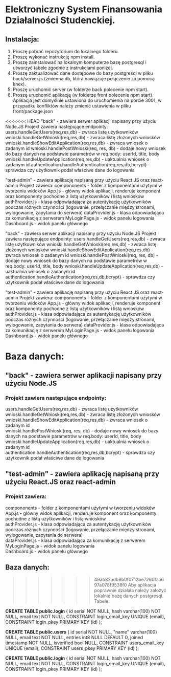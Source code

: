 # Elektroniczny System Finansowania  Działalności Studenckiej.

## Instalacja:
1. Proszę pobrać repozytorium do lokalnego folderu.
2. Proszę wykonać instrukcję npm install.
3. Proszę zainstalować na lokalnym komputerze bazę postgresql i utworzyć tabele zgodnie z instrukcjami poniżej.
4. Proszę zaktualizować dane dostępowe do bazy postgresql w pliku back/server.js (zmienna db, która nawiązuje połączenie za pomocą knex).
5. Proszę uruchomić server (w folderze back polecenie npm start).
6. Proszę uruchomić aplikację (w folderze front polecenie npm start). Aplikacja jest domyślnie ustawiona do uruchomienia na porcie 3001, w przypadku konfliktów należy zmienić ustawienia w pliku front/package.json

<<<<<<< HEAD
"back" - zawiera serwer aplikacji napisany przy użyciu Node.JS
Projekt zawiera następujące endpointy:
users.handleGetUsers(req,res,db) - zwraca listę użytkowników
wnioski.handleGetWnioski(req,res,db) - zwraca listę złożonych wniosków
wnioski.handleShowEditApplication(req,res,db) - zwraca wniosek o zadanym id
wnioski.handlePostWnioski(req, res, db) - dodaje nowy wniosek do bazy danych na podstawie parametrów w req.body: userId, title, body
wnioski.handleUpdateApplication(req,res,db) - uaktualnia wniosek o zadanym id
authentication.handleAuthentication(req,res,db,bcrypt) - sprawdza czy użytkownik podał właściwe dane do logowania

"test-admin" - zawiera aplikację napisaną przy użyciu React.JS oraz react-admin
Projekt zawiera:
compononents - folder z komponentami użytymi w tworzeniu widoków
App.js - główny widok aplikacji, renderuje komponent <Admin> oraz komponenty pochodne <Resource> z listą użytkowników i listą wniosków
authProvider.js - klasa odpowiadająca za autentykację użytkowników podczas różnych czynności (logowanie, przełączanie między stronami, wylogowanie, zapytania do serwera)
dataProvider.js - klasa odpowiadająca za komunikację z serwerem
MyLoginPage.js - widok panelu logowania
Dashboard.js - widok panelu głównego


"back" - zawiera serwer aplikacji napisany przy użyciu Node.JS
Projekt zawiera następujące endpointy:
users.handleGetUsers(req,res,db) - zwraca listę użytkowników
wnioski.handleGetWnioski(req,res,db) - zwraca listę złożonych wniosków
wnioski.handleShowEditApplication(req,res,db) - zwraca wniosek o zadanym id
wnioski.handlePostWnioski(req, res, db) - dodaje nowy wniosek do bazy danych na podstawie parametrów w req.body: userId, title, body
wnioski.handleUpdateApplication(req,res,db) - uaktualnia wniosek o zadanym id
authentication.handleAuthentication(req,res,db,bcrypt) - sprawdza czy użytkownik podał właściwe dane do logowania

"test-admin" - zawiera aplikację napisaną przy użyciu React.JS oraz react-admin
Projekt zawiera:
compononents - folder z komponentami użytymi w tworzeniu widoków
App.js - główny widok aplikacji, renderuje komponent <Admin> oraz komponenty pochodne <Resource> z listą użytkowników i listą wniosków
authProvider.js - klasa odpowiadająca za autentykację użytkowników podczas różnych czynności (logowanie, przełączanie między stronami, wylogowanie, zapytania do serwera)
dataProvider.js - klasa odpowiadająca za komunikację z serwerem
MyLoginPage.js - widok panelu logowania
Dashboard.js - widok panelu głównego


Baza danych:
=======
## "back" - zawiera serwer aplikacji napisany przy użyciu Node.JS  
### Projekt zawiera następujące endpointy:  
users.handleGetUsers(req,res,db) - zwraca listę użytkowników  
wnioski.handleGetWnioski(req,res,db) - zwraca listę złożonych wniosków  
wnioski.handleShowEditApplication(req,res,db) - zwraca wniosek o zadanym id  
wnioski.handlePostWnioski(req, res, db) - dodaje nowy wniosek do bazy danych na podstawie parametrów w req.body: userId, title, body  
wnioski.handleUpdateApplication(req,res,db) - uaktualnia wniosek o zadanym id  
authentication.handleAuthentication(req,res,db,bcrypt) - sprawdza czy użytkownik podał właściwe dane do logowania  
  
## "test-admin" - zawiera aplikację napisaną przy użyciu React.JS oraz react-admin  
### Projekt zawiera:  
compononents - folder z komponentami użytymi w tworzeniu widoków  
App.js - główny widok aplikacji, renderuje komponent <Admin> oraz komponenty pochodne <Resource> z listą użytkowników i listą wniosków  
authProvider.js - klasa odpowiadająca za autentykację użytkowników podczas różnych czynności (logowanie, przełączanie między stronami, wylogowanie, zapytania do serwera)  
dataProvider.js - klasa odpowiadająca za komunikację z serwerem  
MyLoginPage.js - widok panelu logowania  
Dashboard.js - widok panelu głównego  

## Baza danych:
>>>>>>> 49ab82adb8b0f0712be7260faa697a078f9538f0
Aby aplikacja poprawnie działała należy założyć lokalnie bazę danych postgresql.
Tabele:

**CREATE TABLE public.login** (
	id serial NOT NULL,
	hash varchar(100) NOT NULL,
	email text NOT NULL,
	CONSTRAINT login_email_key UNIQUE (email),
	CONSTRAINT login_pkey PRIMARY KEY (id)
);

**CREATE TABLE public.users** (
	id serial NOT NULL,
	"name" varchar(100) NULL,
	email text NOT NULL,
	entries int8 NULL DEFAULT 0,
	joined timestamp NOT NULL,
	isverified bool NULL,
	CONSTRAINT users_email_key UNIQUE (email),
	CONSTRAINT users_pkey PRIMARY KEY (id)
);

**CREATE TABLE public.login** (
	id serial NOT NULL,
	hash varchar(100) NOT NULL,
	email text NOT NULL,
	CONSTRAINT login_email_key UNIQUE (email),
	CONSTRAINT login_pkey PRIMARY KEY (id)
);



